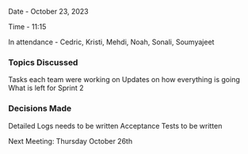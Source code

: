 Date - October 23, 2023

Time - 11:15

In attendance - Cedric, Kristi, Mehdi, Noah, Sonali, Soumyajeet

### Topics Discussed

Tasks each team were working on
Updates on how everything is going
What is left for Sprint 2

### Decisions Made

Detailed Logs needs to be written
Acceptance Tests to be written


Next Meeting: Thursday October 26th
